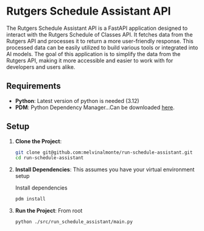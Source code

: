 # Rutgers Schedule Assistant API

The Rutgers Schedule Assistant API is a FastAPI application designed to interact with the Rutgers Schedule of Classes API. It fetches data from the Rutgers API and processes it to return a more user-friendly response. This processed data can be easily utilized to build various tools or integrated into AI models. The goal of this application is to simplify the data from the Rutgers API, making it more accessible and easier to work with for developers and users alike.

## Requirements

- **Python**: Latest version of python is needed (3.12)
- **PDM**: Python Dependency Manager...Can be downloaded [here](https://pdm-project.org/latest/).

## Setup

1. **Clone the Project**:

    ```sh
    git clone git@github.com:melvinalmonte/run-schedule-assistant.git
    cd run-schedule-assistant
    ```

2. **Install Dependencies**: This assumes you have your virtual environment setup

   Install dependencies

    ```sh
    pdm install
    ```

3. **Run the Project**: From root
    
    ```sh
    python ./src/run_schedule_assistant/main.py
    ```

